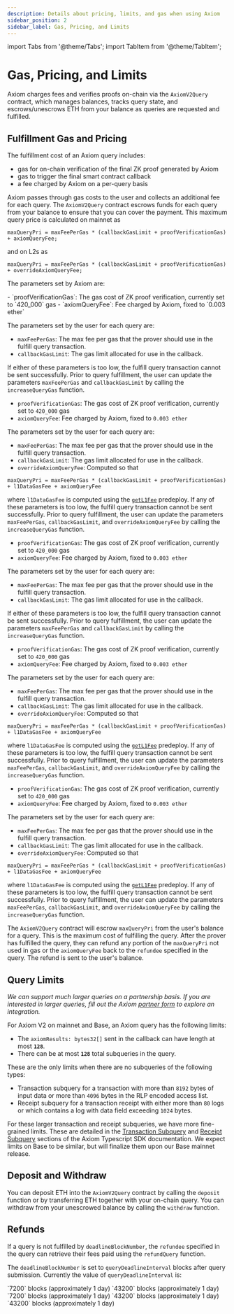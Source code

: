 ```yaml
---
description: Details about pricing, limits, and gas when using Axiom
sidebar_position: 2
sidebar_label: Gas, Pricing, and Limits
---
```


import Tabs from '@theme/Tabs';
import TabItem from '@theme/TabItem';

# Gas, Pricing, and Limits

Axiom charges fees and verifies proofs on-chain via the `AxiomV2Query` contract, which manages balances, tracks query state, and escrows/unescrows ETH from your balance as queries are requested and fulfilled.

## Fulfillment Gas and Pricing

The fulfillment cost of an Axiom query includes:

- gas for on-chain verification of the final ZK proof generated by Axiom
- gas to trigger the final smart contract callback
- a fee charged by Axiom on a per-query basis

Axiom passes through gas costs to the user and collects an additional fee for each query. The `AxiomV2Query` contract escrows funds for each query from your balance to ensure that you can cover the payment. This maximum query price is calculated on mainnet as

```
maxQueryPri = maxFeePerGas * (callbackGasLimit + proofVerificationGas) + axiomQueryFee;
```

and on L2s as

```
maxQueryPri = maxFeePerGas * (callbackGasLimit + proofVerificationGas) + overrideAxiomQueryFee;
```

The parameters set by Axiom are:

<Tabs groupId="chains">
<TabItem value="Mainnet" label="Mainnet">
- `proofVerificationGas`: The gas cost of ZK proof verification, currently set to `420_000` gas
- `axiomQueryFee`: Fee charged by Axiom, fixed to `0.003 ether`

The parameters set by the user for each query are:

- `maxFeePerGas`: The max fee per gas that the prover should use in the fulfill query transaction.
- `callbackGasLimit`: The gas limit allocated for use in the callback.

If either of these parameters is too low, the fulfill query transaction cannot be sent successfully. Prior to query fulfillment, the user can update the parameters `maxFeePerGas` and `callbackGasLimit` by calling the `increaseQueryGas` function.
</TabItem>
<TabItem value="Base" label="Base">

- `proofVerificationGas`: The gas cost of ZK proof verification, currently set to `420_000` gas
- `axiomQueryFee`: Fee charged by Axiom, fixed to `0.003 ether`

The parameters set by the user for each query are:

- `maxFeePerGas`: The max fee per gas that the prover should use in the fulfill query transaction.
- `callbackGasLimit`: The gas limit allocated for use in the callback.
- `overrideAxiomQueryFee`: Computed so that

```
maxQueryPri = maxFeePerGas * (callbackGasLimit + proofVerificationGas) + l1DataGasFee + axiomQueryFee
```

where `l1DataGasFee` is computed using the [`getL1Fee`](https://docs.optimism.io/stack/transactions/fees#ecotone) predeploy. If any of these parameters is too low, the fulfill query transaction cannot be sent successfully. Prior to query fulfillment, the user can update the parameters `maxFeePerGas`, `callbackGasLimit`, and `overrideAxiomQueryFee` by calling the `increaseQueryGas` function.
</TabItem>
<TabItem value="Sepolia" label="Sepolia">

- `proofVerificationGas`: The gas cost of ZK proof verification, currently set to `420_000` gas
- `axiomQueryFee`: Fee charged by Axiom, fixed to `0.003 ether`

The parameters set by the user for each query are:

- `maxFeePerGas`: The max fee per gas that the prover should use in the fulfill query transaction.
- `callbackGasLimit`: The gas limit allocated for use in the callback.

If either of these parameters is too low, the fulfill query transaction cannot be sent successfully. Prior to query fulfillment, the user can update the parameters `maxFeePerGas` and `callbackGasLimit` by calling the `increaseQueryGas` function.
</TabItem>
<TabItem value="Base Sepolia" label="Base Sepolia">

- `proofVerificationGas`: The gas cost of ZK proof verification, currently set to `420_000` gas
- `axiomQueryFee`: Fee charged by Axiom, fixed to `0.003 ether`

The parameters set by the user for each query are:

- `maxFeePerGas`: The max fee per gas that the prover should use in the fulfill query transaction.
- `callbackGasLimit`: The gas limit allocated for use in the callback.
- `overrideAxiomQueryFee`: Computed so that

```
maxQueryPri = maxFeePerGas * (callbackGasLimit + proofVerificationGas) + l1DataGasFee + axiomQueryFee
```

where `l1DataGasFee` is computed using the [`getL1Fee`](https://docs.optimism.io/stack/transactions/fees#ecotone) predeploy. If any of these parameters is too low, the fulfill query transaction cannot be sent successfully. Prior to query fulfillment, the user can update the parameters `maxFeePerGas`, `callbackGasLimit`, and `overrideAxiomQueryFee` by calling the `increaseQueryGas` function.
</TabItem>
<TabItem value="Sepolia to Base Sepolia" label="Sepolia to Base Sepolia">

- `proofVerificationGas`: The gas cost of ZK proof verification, currently set to `420_000` gas
- `axiomQueryFee`: Fee charged by Axiom, fixed to `0.003 ether`

The parameters set by the user for each query are:

- `maxFeePerGas`: The max fee per gas that the prover should use in the fulfill query transaction.
- `callbackGasLimit`: The gas limit allocated for use in the callback.
- `overrideAxiomQueryFee`: Computed so that

```
maxQueryPri = maxFeePerGas * (callbackGasLimit + proofVerificationGas) + l1DataGasFee + axiomQueryFee
```

where `l1DataGasFee` is computed using the [`getL1Fee`](https://docs.optimism.io/stack/transactions/fees#ecotone) predeploy. If any of these parameters is too low, the fulfill query transaction cannot be sent successfully. Prior to query fulfillment, the user can update the parameters `maxFeePerGas`, `callbackGasLimit`, and `overrideAxiomQueryFee` by calling the `increaseQueryGas` function.
</TabItem>
</Tabs>

The `AxiomV2Query` contract will escrow `maxQueryPri` from the user's balance for a query. This is the maximum cost of fulfilling the query. After the prover has fulfilled the query, they can refund any
portion of the `maxQueryPri` not used in gas or the `axiomQueryFee` back to the `refundee` specified in the query. The refund is sent to the user's balance.

## Query Limits

_We can support much larger queries on a partnership basis. If you are interested in larger queries, fill out the Axiom [partner form](https://airtable.com/shrdqI16f6EZBNkMA) to explore an integration._

For Axiom V2 on mainnet and Base, an Axiom query has the following limits:

- The `axiomResults: bytes32[]` sent in the callback can have length at most **`128`**.
- There can be at most **`128`** total subqueries in the query.

These are the only limits when there are no subqueries of the following types:

- Transaction subquery for a transaction with more than `8192` bytes of input data or more than `4096` bytes in the RLP encoded access list.
- Receipt subquery for a transaction receipt with either more than `80` logs or which contains a log with data field exceeding `1024` bytes.

For these larger transaction and receipt subqueries, we have more fine-grained limits. These are detailed in the [Transaction Subquery](/sdk/typescript-sdk/axiom-circuit/axiom-subqueries/transaction-subquery) and [Receipt Subquery](/sdk/typescript-sdk/axiom-circuit/axiom-subqueries/receipt-subquery) sections of the Axiom Typescript SDK documentation. We expect limits on Base to be similar, but will finalize them upon our Base mainnet release.

## Deposit and Withdraw

You can deposit ETH into the `AxiomV2Query` contract by calling the `deposit` function or by transferring ETH together with your on-chain query. You can withdraw from your unescrowed balance by calling the `withdraw` function.

## Refunds

If a query is not fulfilled by `deadlineBlockNumber`, the `refundee` specified in the query can retrieve their fees paid using the `refundQuery` function.

The `deadlineBlockNumber` is set to `queryDeadlineInterval` blocks after query submission. Currently the value of `queryDeadlineInterval` is:

<Tabs groupId="chains">
<TabItem value="Mainnet" label="Mainnet">
`7200` blocks (approximately 1 day)
</TabItem>
<TabItem value="Base" label="Base">
`43200` blocks (approximately 1 day)
</TabItem>
<TabItem value="Sepolia" label="Sepolia">
`7200` blocks (approximately 1 day)
</TabItem>
<TabItem value="Base Sepolia" label="Base Sepolia">
`43200` blocks (approximately 1 day)
</TabItem>
<TabItem value="Sepolia to Base Sepolia" label="Sepolia to Base Sepolia">
`43200` blocks (approximately 1 day)
</TabItem>
</Tabs>

